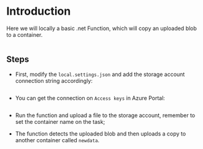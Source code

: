 # Introduction

Here we will locally a basic .net Function, which will copy an uploaded blob to a container.

![]()

## Steps

- First, modify the `local.settings.json` and add the storage account connection string accordingly:

![]()

- You can get the connection on `Access keys` in Azure Portal:

![]()

- Run the function and upload a file to the storage account, remember to set the container name on the task;

- The function detects the uploaded blob and then uploads a copy to another container called `newdata`.

![]()